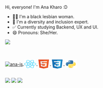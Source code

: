 Hi, everyone! I'm Ana Kharo :D

- 🏳️‍🌈 I'm a black lesbian woman.
- 💬 I'm a diversity and inclusion expert.
- ✅ Currently studying Backend, UX and UI.
- 😄 Pronouns: She/Her.

<div>
  <a href="https://www.linkedin.com/in/anakharo/">
  <img height="180em" src="https://github-readme-stats.vercel.app/api?username=ana-kharo&show_icons=true&theme=tokyonight"/>
 </div>

 ##

 <div style="display: inline_block"><br>
  <img align="center" alt="ana-js" height="30" width="40" 
    src="https://cdn.jsdelivr.net/gh/devicons/devicon/icons/javascript/javascript-plain.svg" />
  <img align="center" alt="Rafa-React" height="30" width="40" src="https://raw.githubusercontent.com/devicons/devicon/master/icons/react/react-original.svg">
  <img align="center" alt="Rafa-HTML" height="30" width="40" src="https://raw.githubusercontent.com/devicons/devicon/master/icons/html5/html5-original.svg">
  <img align="center" alt="Rafa-CSS" height="30" width="40" src="https://raw.githubusercontent.com/devicons/devicon/master/icons/css3/css3-original.svg">
  <img align="center" alt="ana-Python" height="30" width="40" src="https://raw.githubusercontent.com/devicons/devicon/master/icons/python/python-original.svg">
</div>

 ##

 <div>
  <a href="https://instagram.com/anakharo" target="_blank"><img src="https://img.shields.io/badge/-Instagram-%23E4405F?style=for-the-badge&logo=instagram&logoColor=white" target="_blank"></a>
  <a href = "mailto:devkharo@gmail.com"><img src="https://img.shields.io/badge/-Gmail-%23333?style=for-the-badge&logo=gmail&logoColor=white" target="_blank"></a>
  <a href="https://www.linkedin.com/in/anakharo/" target="_blank"><img src="https://img.shields.io/badge/-LinkedIn-%230077B5?style=for-the-badge&logo=linkedin&logoColor=white" target="_blank"></a> 
 </div>

